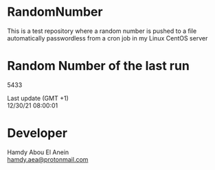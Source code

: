 # RandomNumber    
This is a test repository where a random number is pushed to a file automatically passwordless from a cron job in my Linux CentOS server    
# Random Number of the last run   
5433
      
Last update (GMT +1)    
12/30/21 08:00:01
# Developer    
Hamdy Abou El Anein   
hamdy.aea@protonmail.com
